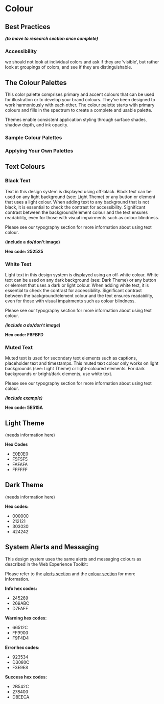 # Colour

## Best Practices

_**\(to move to research section once complete\)**_

### Accessibility

we should not look at individual colors and ask if they are ‘visible’, but rather look at groupings of colors, and see if they are distinguishable.

## The Colour Palettes

This color palette comprises primary and accent colours that can be used for illustration or to develop your brand colours. They’ve been designed to work harmoniously with each other. The colour palette starts with primary colours and fills in the spectrum to create a complete and usable palette.

Themes enable consistent application styling through surface shades, shadow depth, and ink opacity.

### Sample Colour Palettes

### Applying Your Own Palettes

## Text Colours

### Black Text

Text in this design system is displayed using off-black. Black text can be used on any light background \(see: Light Theme\) or any button or element that uses a light colour. When adding text to any background that is not black, it is essential to check the contrast for accessibility. Significant contrast between the background/element colour and the text ensures readability, even for those with visual impairments such as colour blindness.

Please see our typography section for more information about using text colour.

**\(include a do/don't image\)**

**Hex code: 252525**

### White Text

Light text in this design system is displayed using an off-white colour. White text can be used on any dark background \(see: Dark Theme\) or any button or element that uses a dark or light colour. When adding white text, it is essential to check the contrast for accessibility. Significant contrast between the background/element colour and the text ensures readability, even for those with visual impairments such as colour blindness.

Please see our typography section for more information about using text colour.

_**\(include a do/don't image\)**_

**Hex code: F8FBFD**

### Muted Text

Muted text is used for secondary text elements such as captions, placeholder text and timestamps. This muted text colour only works on light backgrounds \(see: Light Theme\) or light-coloured elements. For dark backgrounds or bright/dark elements, use white text.

Please see our typography section for more information about using text colour.

_**\(include example\)**_

**Hex code: 5E515A**

## Light Theme

\(needs information here\)

**Hex Codes**

* E0E0E0
* F5F5F5
* FAFAFA
* FFFFFF

## Dark Theme

\(needs information here\)

**Hex codes:**

* 000000
* 212121
* 303030
* 424242

## System Alerts and Messaging

This design system uses the same alerts and messaging colours as described in the Web Experience Toolkit:

Please refer to the [alerts section](http://wet-boew.github.io/wet-boew-styleguide/v4/design/alerts-en.html) and the [colour section](http://wet-boew.github.io/wet-boew-styleguide/v4/design/colour-en.html) for more information. 

**Info hex codes:**

* 245269
* 269ABC
* D7FAFF

**Warning hex codes:**

* 66512C
* FF9900
* F9F4D4

**Error hex codes:**

* 923534
* D3080C
* F3E9E8

**Success hex codes:**

* 2B542C
* 278400
* D8EECA

## 



